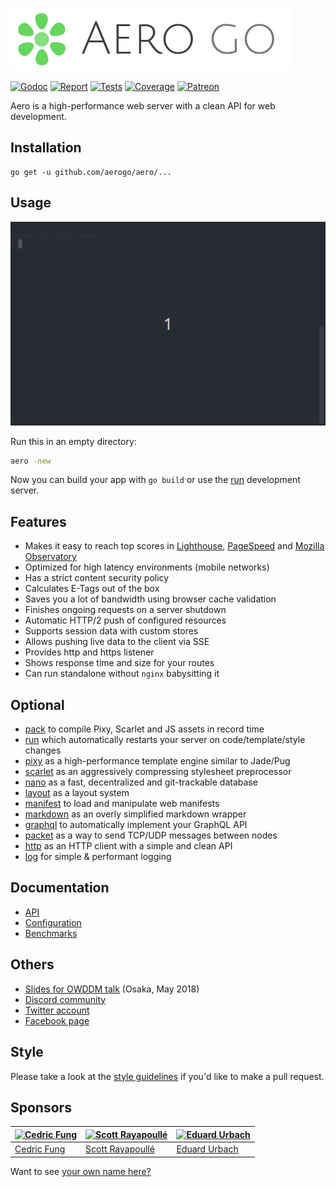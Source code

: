 ![Aero Go Logo](docs/media/aero.go.png)

[![Godoc][godoc-image]][godoc-url]
[![Report][report-image]][report-url]
[![Tests][tests-image]][tests-url]
[![Coverage][coverage-image]][coverage-url]
[![Patreon][patreon-image]][patreon-url]

Aero is a high-performance web server with a clean API for web development.

## Installation

```shell
go get -u github.com/aerogo/aero/...
```

## Usage

![Aero usage](docs/media/usage.apng)

Run this in an empty directory:

```bash
aero -new
```

Now you can build your app with `go build` or use the [run](https://github.com/aerogo/run) development server.

## Features

- Makes it easy to reach top scores in [Lighthouse](https://developers.google.com/web/tools/lighthouse/), [PageSpeed](https://developers.google.com/speed/pagespeed/insights/) and [Mozilla Observatory](https://observatory.mozilla.org/)
- Optimized for high latency environments (mobile networks)
- Has a strict content security policy
- Calculates E-Tags out of the box
- Saves you a lot of bandwidth using browser cache validation
- Finishes ongoing requests on a server shutdown
- Automatic HTTP/2 push of configured resources
- Supports session data with custom stores
- Allows pushing live data to the client via SSE
- Provides http and https listener
- Shows response time and size for your routes
- Can run standalone without `nginx` babysitting it

## Optional

- [pack](https://github.com/aerogo/pack) to compile Pixy, Scarlet and JS assets in record time
- [run](https://github.com/aerogo/run) which automatically restarts your server on code/template/style changes
- [pixy](https://github.com/aerogo/pixy) as a high-performance template engine similar to Jade/Pug
- [scarlet](https://github.com/aerogo/scarlet) as an aggressively compressing stylesheet preprocessor
- [nano](https://github.com/aerogo/nano) as a fast, decentralized and git-trackable database
- [layout](https://github.com/aerogo/layout) as a layout system
- [manifest](https://github.com/aerogo/manifest) to load and manipulate web manifests
- [markdown](https://github.com/aerogo/markdown) as an overly simplified markdown wrapper
- [graphql](https://github.com/aerogo/graphql) to automatically implement your GraphQL API
- [packet](https://github.com/aerogo/packet) as a way to send TCP/UDP messages between nodes
- [http](https://github.com/aerogo/http) as an HTTP client with a simple and clean API
- [log](https://github.com/aerogo/log) for simple & performant logging

## Documentation

- [API](docs/API.md)
- [Configuration](docs/Configuration.md)
- [Benchmarks](docs/Benchmarks.md)

## Others

- [Slides for OWDDM talk](https://docs.google.com/presentation/d/166I69goLEVuvuFeeRfUu8c5lwl2_HAeSi2SZyzIuEKg/edit) (Osaka, May 2018)
- [Discord community](https://discord.gg/V3y4xTY)
- [Twitter account](https://twitter.com/aeroframework)
- [Facebook page](https://www.facebook.com/aeroframework/)

## Style

Please take a look at the [style guidelines](https://github.com/akyoto/quality/blob/master/STYLE.md) if you'd like to make a pull request.

## Sponsors

| [![Cedric Fung](https://avatars3.githubusercontent.com/u/2269238?s=70&v=4)](https://github.com/cedricfung) | [![Scott Rayapoullé](https://avatars3.githubusercontent.com/u/11772084?s=70&v=4)](https://github.com/soulcramer) | [![Eduard Urbach](https://avatars3.githubusercontent.com/u/438936?s=70&v=4)](https://twitter.com/eduardurbach) |
| --- | --- | --- |
| [Cedric Fung](https://github.com/cedricfung) | [Scott Rayapoullé](https://github.com/soulcramer) | [Eduard Urbach](https://eduardurbach.com) |

Want to see [your own name here?](https://www.patreon.com/eduardurbach)

[godoc-image]: https://godoc.org/github.com/aerogo/aero?status.svg
[godoc-url]: https://godoc.org/github.com/aerogo/aero
[report-image]: https://goreportcard.com/badge/github.com/aerogo/aero
[report-url]: https://goreportcard.com/report/github.com/aerogo/aero
[tests-image]: https://cloud.drone.io/api/badges/aerogo/aero/status.svg
[tests-url]: https://cloud.drone.io/aerogo/aero
[coverage-image]: https://codecov.io/gh/aerogo/aero/graph/badge.svg
[coverage-url]: https://codecov.io/gh/aerogo/aero
[patreon-image]: https://img.shields.io/badge/patreon-donate-green.svg
[patreon-url]: https://www.patreon.com/eduardurbach

